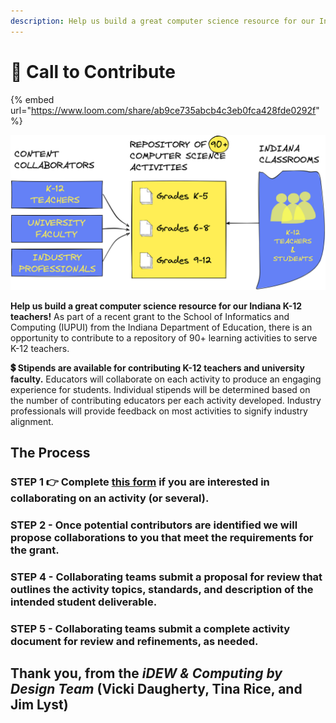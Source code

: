 ```yaml
---
description: Help us build a great computer science resource for our Indiana K-12 teachers!
---
```


# 📣 Call to Contribute

{% embed url="https://www.loom.com/share/ab9ce735abcb4c3eb0fca428fde0292f" %}

![](<.gitbook/assets/image (3).png>)

**Help us build a great computer science resource for our Indiana K-12 teachers!** As part of a recent grant to the School of Informatics and Computing (IUPUI) from the Indiana Department of Education, there is an opportunity to contribute to a repository of 90+ learning activities to serve K-12 teachers.

**💲 Stipends are available for contributing K-12 teachers and university faculty.** Educators will collaborate on each activity to produce an engaging experience for students. Individual stipends will be determined based on the number of contributing educators per each activity developed. Industry professionals will provide feedback on most activities to signify industry alignment.

## The Process

### **STEP 1 👉  Complete** [**this form**](https://forms.gle/HhyGn3NtKhSRtEf89) **if you are interested in collaborating on an activity (or several).**

### **STEP 2 -** Once potential contributors are identified we will propose collaborations to you that meet the requirements for the grant.

### STEP 4 - Collaborating teams submit a proposal for review that outlines the activity topics, standards, and description of the intended student deliverable.

### STEP 5 - Collaborating teams submit a complete activity document for review and refinements, as needed.

## **Thank you,** from the _iDEW & Computing by Design Team_ (Vicki Daugherty, Tina Rice, and Jim Lyst)
